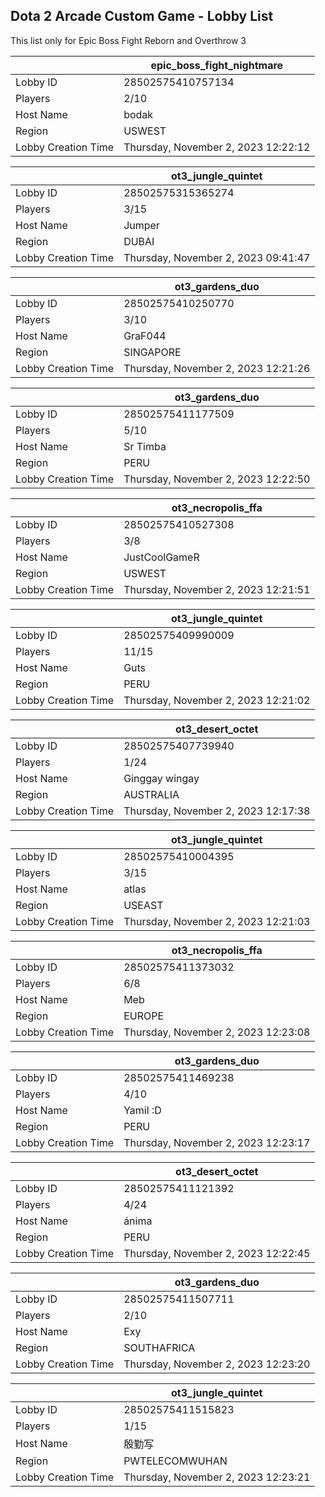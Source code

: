 ## Dota 2 Arcade Custom Game - Lobby List

This list only for Epic Boss Fight Reborn and Overthrow 3

|  | epic_boss_fight_nightmare |
| ------ | ------ |
| Lobby ID | 28502575410757134 |
| Players | 2/10 |
| Host Name | bodak |
| Region | USWEST |
| Lobby Creation Time | Thursday, November 2, 2023 12:22:12 |


|  | ot3_jungle_quintet |
| ------ | ------ |
| Lobby ID | 28502575315365274 |
| Players | 3/15 |
| Host Name | Jumper |
| Region | DUBAI |
| Lobby Creation Time | Thursday, November 2, 2023 09:41:47 |


|  | ot3_gardens_duo |
| ------ | ------ |
| Lobby ID | 28502575410250770 |
| Players | 3/10 |
| Host Name | GraF044 |
| Region | SINGAPORE |
| Lobby Creation Time | Thursday, November 2, 2023 12:21:26 |


|  | ot3_gardens_duo |
| ------ | ------ |
| Lobby ID | 28502575411177509 |
| Players | 5/10 |
| Host Name | Sr Timba |
| Region | PERU |
| Lobby Creation Time | Thursday, November 2, 2023 12:22:50 |


|  | ot3_necropolis_ffa |
| ------ | ------ |
| Lobby ID | 28502575410527308 |
| Players | 3/8 |
| Host Name | JustCoolGameR |
| Region | USWEST |
| Lobby Creation Time | Thursday, November 2, 2023 12:21:51 |


|  | ot3_jungle_quintet |
| ------ | ------ |
| Lobby ID | 28502575409990009 |
| Players | 11/15 |
| Host Name | Guts |
| Region | PERU |
| Lobby Creation Time | Thursday, November 2, 2023 12:21:02 |


|  | ot3_desert_octet |
| ------ | ------ |
| Lobby ID | 28502575407739940 |
| Players | 1/24 |
| Host Name | Ginggay wingay |
| Region | AUSTRALIA |
| Lobby Creation Time | Thursday, November 2, 2023 12:17:38 |


|  | ot3_jungle_quintet |
| ------ | ------ |
| Lobby ID | 28502575410004395 |
| Players | 3/15 |
| Host Name | atlas |
| Region | USEAST |
| Lobby Creation Time | Thursday, November 2, 2023 12:21:03 |


|  | ot3_necropolis_ffa |
| ------ | ------ |
| Lobby ID | 28502575411373032 |
| Players | 6/8 |
| Host Name | Meb |
| Region | EUROPE |
| Lobby Creation Time | Thursday, November 2, 2023 12:23:08 |


|  | ot3_gardens_duo |
| ------ | ------ |
| Lobby ID | 28502575411469238 |
| Players | 4/10 |
| Host Name | Yamil :D |
| Region | PERU |
| Lobby Creation Time | Thursday, November 2, 2023 12:23:17 |


|  | ot3_desert_octet |
| ------ | ------ |
| Lobby ID | 28502575411121392 |
| Players | 4/24 |
| Host Name | ánima |
| Region | PERU |
| Lobby Creation Time | Thursday, November 2, 2023 12:22:45 |


|  | ot3_gardens_duo |
| ------ | ------ |
| Lobby ID | 28502575411507711 |
| Players | 2/10 |
| Host Name | Exy |
| Region | SOUTHAFRICA |
| Lobby Creation Time | Thursday, November 2, 2023 12:23:20 |


|  | ot3_jungle_quintet |
| ------ | ------ |
| Lobby ID | 28502575411515823 |
| Players | 1/15 |
| Host Name | 殷勤写 |
| Region | PWTELECOMWUHAN |
| Lobby Creation Time | Thursday, November 2, 2023 12:23:21 |


